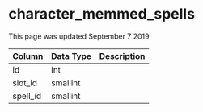 # character\_memmed\_spells

This page was updated September 7 2019

| Column | Data Type | Description |
| :--- | :--- | :--- |
| id | int |  |
| slot\_id | smallint |  |
| spell\_id | smallint |  |

